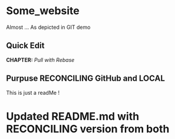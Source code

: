 # Some_website
Almost ... As depicted in GIT demo 
## Quick Edit 
__CHAPTER:__ *Pull with Rebase*
## Purpuse RECONCILING GitHub and LOCAL
This is just a readMe ! 
# Updated  README.md with RECONCILING version from both  
